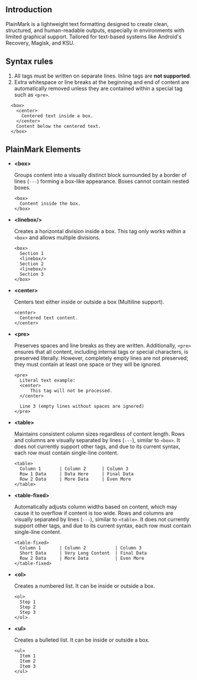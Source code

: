 ## Introduction

PlainMark is a lightweight text formatting  designed to create clean, structured, and human-readable outputs, especially in environments with limited graphical support. Tailored for text-based systems like Android's Recovery, Magisk, and KSU.


## Syntax rules
1. All tags must be written on separate lines. Inline tags are **not supported**.
2. Extra whitespace or line breaks at the beginning and end of content are automatically removed unless they are contained within a special tag such as `<pre>`.
```
  <box>
    <center>
      Centered text inside a box.
    </center>
    Content below the centered text.
  </box>
```

## PlainMark Elements

* **\<box\>**

  Groups content into a visually distinct block surrounded by a border of lines (`---`) forming a box-like appearance. Boxes cannot contain nested boxes.

  ```
  <box>
    Content inside the box.
  </box>
  ```

* **\<linebox/\>**

  Creates a horizontal division inside a box. This tag only works within a `<box>` and allows multiple divisions.

  ```
  <box>
    Section 1
    <linebox/>
    Section 2
    <linebox/>
    Section 3
  </box>
  ```

* **\<center\>**

  Centers text either inside or outside a box (Multiline support).

  ```
  <center>
    Centered text content.
  </center>
  ```

* **\<pre\>**

  Preserves spaces and line breaks as they are written. Additionally, `<pre>` ensures that all content, including internal tags or special characters, is preserved literally. However, completely empty lines are not preserved; they must contain at least one space or they will be ignored.

  ```
  <pre>
    Literal text example:
    <center>
        This tag will not be processed.
    </center>
    
    Line 3 (empty lines without spaces are ignored)
  </pre>
  ```

* **\<table\>**

  Maintains consistent column sizes regardless of content length. Rows and columns are visually separated by lines (`---`), similar to `<box>`. It does not currently support other tags, and due to its current syntax, each row must contain single-line content.

  ```
  <table>
    Column 1       | Column 2      | Column 3
    Row 1 Data     | Data Here     | Final Data
    Row 2 Data     | More Data     | Even More
  </table>
  ```

* **\<table-fixed\>**

  Automatically adjusts column widths based on content, which may cause it to overflow if content is too wide. Rows and columns are visually separated by lines (`---`), similar to `<table>`. It does not currently support other tags, and due to its current syntax, each row must contain single-line content.

  ```
  <table-fixed>
    Column 1       | Column 2           | Column 3
    Short Data     | Very Long Content  | Final Data
    Row 2 Data     | More Data          | Even More
  </table-fixed>
  ```

* **\<ol\>**

  Creates a numbered list. It can be inside or outside a box.

  ```
  <ol>
    Step 1
    Step 2
    Step 3
  </ol>
  ```

* **\<ul\>**

  Creates a bulleted list. It can be inside or outside a box.

  ```
  <ul>
    Item 1
    Item 2
    Item 3
  </ul>
  ```

